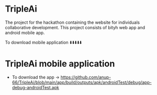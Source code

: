 # TripleAi
The project for the hackathon containing the website for individuals collaborative development.
This project consists of bityh web app and android mobile app.

To download mobile application ⬇️⬇️⬇️⬇️⬇️
# TripleAi mobile application
- To download the app -> https://github.com/anup-66/TripleAi/blob/main/app/build/outputs/apk/androidTest/debug/app-debug-androidTest.apk
